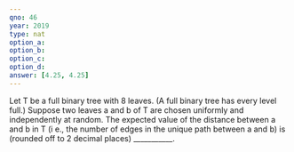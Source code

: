 ```yaml
---
qno: 46
year: 2019
type: nat
option_a:
option_b:
option_c:
option_d:
answer: [4.25, 4.25]
---
```


Let T be a full binary tree with 8 leaves. (A full binary tree has every level full.) Suppose two leaves a and b of T are chosen uniformly and independently at random. The expected value of the distance between a and b in T (i e., the number of edges in the unique path between a and b) is (rounded off to 2 decimal places) ___________.